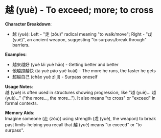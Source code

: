 # **越 (yuè) - To exceed; more; to cross**

**Character Breakdown**:  
- 越 (yuè): Left - "走 (zǒu)" radical meaning "to walk/move"; Right - "戉 (yuè)", an ancient weapon, suggesting "to surpass/break through" barriers.

**Examples**:  
- 越来越好 (yuè lái yuè hǎo) - Getting better and better  
- 他越跑越快 (tā yuè pǎo yuè kuài) - The more he runs, the faster he gets  
- 超越自己 (chāo yuè zì jǐ) - Surpass oneself

**Usage Notes**:  
越 (yuè) is often used in structures showing progression, like "越 (yuè)... 越 (yuè)..." ("the more..., the more..."). It also means "to cross" or "exceed" in formal contexts.

**Memory Aids**:  
Imagine someone (走 (zǒu)) using strength (戉 (yuè), the weapon) to break past limits-helping you recall that 越 (yuè) means "to exceed" or "to surpass".